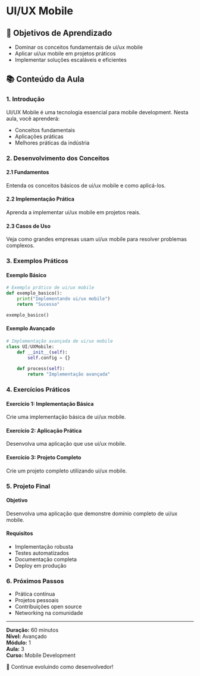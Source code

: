 # UI/UX Mobile

## 🎯 Objetivos de Aprendizado
- Dominar os conceitos fundamentais de ui/ux mobile
- Aplicar ui/ux mobile em projetos práticos
- Implementar soluções escaláveis e eficientes

## 📚 Conteúdo da Aula

### 1. Introdução
UI/UX Mobile é uma tecnologia essencial para mobile development. Nesta aula, você aprenderá:

- Conceitos fundamentais
- Aplicações práticas
- Melhores práticas da indústria

### 2. Desenvolvimento dos Conceitos

#### 2.1 Fundamentos
Entenda os conceitos básicos de ui/ux mobile e como aplicá-los.

#### 2.2 Implementação Prática
Aprenda a implementar ui/ux mobile em projetos reais.

#### 2.3 Casos de Uso
Veja como grandes empresas usam ui/ux mobile para resolver problemas complexos.

### 3. Exemplos Práticos

#### Exemplo Básico
```python
# Exemplo prático de ui/ux mobile
def exemplo_basico():
    print("Implementando ui/ux mobile")
    return "Sucesso"

exemplo_basico()
```

#### Exemplo Avançado
```python
# Implementação avançada de ui/ux mobile
class UI/UXMobile:
    def __init__(self):
        self.config = {}
    
    def process(self):
        return "Implementação avançada"
```

### 4. Exercícios Práticos

#### Exercício 1: Implementação Básica
Crie uma implementação básica de ui/ux mobile.

#### Exercício 2: Aplicação Prática
Desenvolva uma aplicação que use ui/ux mobile.

#### Exercício 3: Projeto Completo
Crie um projeto completo utilizando ui/ux mobile.

### 5. Projeto Final

#### Objetivo
Desenvolva uma aplicação que demonstre domínio completo de ui/ux mobile.

#### Requisitos
- Implementação robusta
- Testes automatizados
- Documentação completa
- Deploy em produção

### 6. Próximos Passos

- Prática contínua
- Projetos pessoais
- Contribuições open source
- Networking na comunidade

---

**Duração:** 60 minutos  
**Nível:** Avançado  
**Módulo:** 1  
**Aula:** 3  
**Curso:** Mobile Development

🎉 Continue evoluindo como desenvolvedor!
